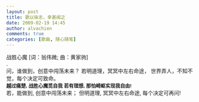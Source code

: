 ```yaml
---
layout: post
title: 歌以咏志，幸甚闻之
date: 2009-02-19 14:45
author: alvachien
comments: true
categories: [歌曲, 随心随笔]
---
```

<div id="bp-5CD1AA99D25FD840_386-content">
<div>战胜心魔
[词：翁伟微; 曲：黄家驹]</div>
<div>.</div>
<div>问，谁做到，创意中闯荡未来？
若明道理，冥冥中左右命途，
世界弄人，不知不觉，每个决定可致命。</div>
<div>
<span style="font-family: Arial; font-size: small;"><strong>越过痛楚, 战胜心魔觅自我
若有理想, 那怕崎岖实现我自由!</strong></span></div>
<div> </div>
<div>若，能做到, 创意中闯荡未来；
但明道理, 冥冥中左右命途, 每个决定可再问!</div>
</div>

